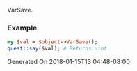 VarSave.
### Example

```perl
my $val = $object->VarSave();
quest::say($val); # Returns uint
```


Generated On 2018-01-15T13:04:48-08:00